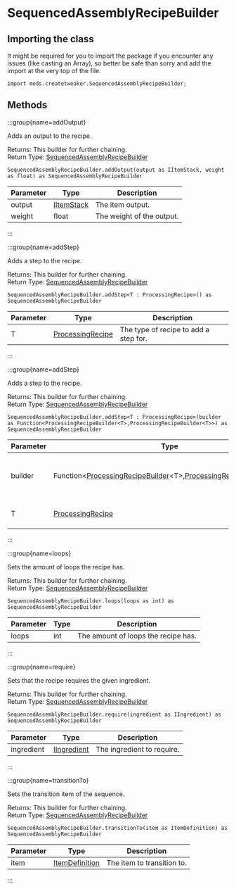 # SequencedAssemblyRecipeBuilder

## Importing the class

It might be required for you to import the package if you encounter any issues (like casting an Array), so better be safe than sorry and add the import at the very top of the file.
```zenscript
import mods.createtweaker.SequencedAssemblyRecipeBuilder;
```


## Methods

:::group{name=addOutput}

Adds an output to the recipe.

Returns: This builder for further chaining.  
Return Type: [SequencedAssemblyRecipeBuilder](/mods/createtweaker/recipe/SequencedAssemblyRecipeBuilder)

```zenscript
SequencedAssemblyRecipeBuilder.addOutput(output as IItemStack, weight as float) as SequencedAssemblyRecipeBuilder
```

| Parameter |                    Type                    |        Description        |
|-----------|--------------------------------------------|---------------------------|
| output    | [IItemStack](/vanilla/api/item/IItemStack) | The item output.          |
| weight    | float                                      | The weight of the output. |


:::

:::group{name=addStep}

Adds a step to the recipe.

Returns: This builder for further chaining.  
Return Type: [SequencedAssemblyRecipeBuilder](/mods/createtweaker/recipe/SequencedAssemblyRecipeBuilder)

```zenscript
SequencedAssemblyRecipeBuilder.addStep<T : ProcessingRecipe>() as SequencedAssemblyRecipeBuilder
```

| Parameter |                                 Type                                 |              Description              |
|-----------|----------------------------------------------------------------------|---------------------------------------|
| T         | [ProcessingRecipe](/mods/createtweaker/recipe/type/ProcessingRecipe) | The type of recipe to add a step for. |


:::

:::group{name=addStep}

Adds a step to the recipe.

Returns: This builder for further chaining.  
Return Type: [SequencedAssemblyRecipeBuilder](/mods/createtweaker/recipe/SequencedAssemblyRecipeBuilder)

```zenscript
SequencedAssemblyRecipeBuilder.addStep<T : ProcessingRecipe>(builder as Function<ProcessingRecipeBuilder<T>,ProcessingRecipeBuilder<T>>) as SequencedAssemblyRecipeBuilder
```

| Parameter |                                                                                             Type                                                                                              |                       Description                        |
|-----------|-----------------------------------------------------------------------------------------------------------------------------------------------------------------------------------------------|----------------------------------------------------------|
| builder   | Function&lt;[ProcessingRecipeBuilder](/mods/createtweaker/recipe/ProcessingRecipeBuilder)&lt;T&gt;,[ProcessingRecipeBuilder](/mods/createtweaker/recipe/ProcessingRecipeBuilder)&lt;T&gt;&gt; | The recipe builder to allow configuration of the recipe. |
| T         | [ProcessingRecipe](/mods/createtweaker/recipe/type/ProcessingRecipe)                                                                                                                          | The type of recipe to add a step for.                    |


:::

:::group{name=loops}

Sets the amount of loops the recipe has.

Returns: This builder for further chaining.  
Return Type: [SequencedAssemblyRecipeBuilder](/mods/createtweaker/recipe/SequencedAssemblyRecipeBuilder)

```zenscript
SequencedAssemblyRecipeBuilder.loops(loops as int) as SequencedAssemblyRecipeBuilder
```

| Parameter | Type |             Description             |
|-----------|------|-------------------------------------|
| loops     | int  | The amount of loops the recipe has. |


:::

:::group{name=require}

Sets that the recipe requires the given ingredient.

Returns: This builder for further chaining.  
Return Type: [SequencedAssemblyRecipeBuilder](/mods/createtweaker/recipe/SequencedAssemblyRecipeBuilder)

```zenscript
SequencedAssemblyRecipeBuilder.require(ingredient as IIngredient) as SequencedAssemblyRecipeBuilder
```

| Parameter  |                        Type                        |        Description         |
|------------|----------------------------------------------------|----------------------------|
| ingredient | [IIngredient](/vanilla/api/ingredient/IIngredient) | The ingredient to require. |


:::

:::group{name=transitionTo}

Sets the transition item of the sequence.

Returns: This builder for further chaining.  
Return Type: [SequencedAssemblyRecipeBuilder](/mods/createtweaker/recipe/SequencedAssemblyRecipeBuilder)

```zenscript
SequencedAssemblyRecipeBuilder.transitionTo(item as ItemDefinition) as SequencedAssemblyRecipeBuilder
```

| Parameter |                        Type                        |        Description         |
|-----------|----------------------------------------------------|----------------------------|
| item      | [ItemDefinition](/vanilla/api/item/ItemDefinition) | The item to transition to. |


:::


